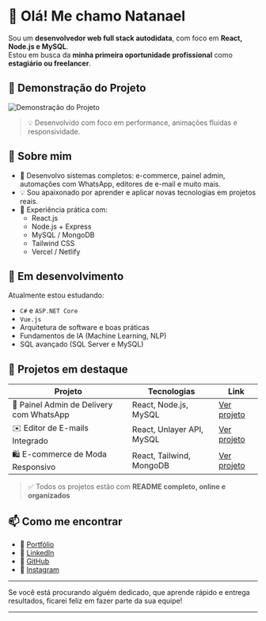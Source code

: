 # 👋 Olá! Me chamo Natanael

Sou um **desenvolvedor web full stack autodidata**, com foco em **React, Node.js e MySQL**.  
Estou em busca da **minha primeira oportunidade profissional** como **estagiário ou freelancer**.

## 📸 Demonstração do Projeto

![Demonstração do Projeto](./portfolio_preview.gif) <!-- Substitua pelo nome correto do seu GIF -->

> 💡 Desenvolvido com foco em performance, animações fluidas e responsividade.

## 🚀 Sobre mim

- 🎯 Desenvolvo sistemas completos: e-commerce, painel admin, automações com WhatsApp, editores de e-mail e muito mais.
- 💡 Sou apaixonado por aprender e aplicar novas tecnologias em projetos reais.
- 🔧 Experiência prática com:
  - React.js
  - Node.js + Express
  - MySQL / MongoDB
  - Tailwind CSS
  - Vercel / Netlify

## 🧠 Em desenvolvimento

Atualmente estou estudando:
- `C#` e `ASP.NET Core`
- `Vue.js`
- Arquitetura de software e boas práticas
- Fundamentos de IA (Machine Learning, NLP)
- SQL avançado (SQL Server e MySQL)

## 📁 Projetos em destaque

| Projeto | Tecnologias | Link |
|--------|-------------|------|
| 💼 Painel Admin de Delivery com WhatsApp | React, Node.js, MySQL | [Ver projeto](https://link-do-projeto.com) |
| ✉️ Editor de E-mails Integrado | React, Unlayer API, MySQL | [Ver projeto](https://link-do-projeto.com) |
| 🛍️ E-commerce de Moda Responsivo | React, Tailwind, MongoDB | [Ver projeto](https://link-do-projeto.com) |

> ✅ Todos os projetos estão com **README completo, online e organizados**

## 📫 Como me encontrar

- 🔗 [Portfólio](https://novo-portfolio-ashy.vercel.app)
- 💼 [LinkedIn](https://www.linkedin.com/in/natanael-carvalho-dos-santos-879568b7/)
- 🐙 [GitHub](https://github.com/seu-usuario)
- 📱 [Instagram](https://www.instagram.com/natanael.fullstack/)

---

Se você está procurando alguém dedicado, que aprende rápido e entrega resultados, ficarei feliz em fazer parte da sua equipe!

---

